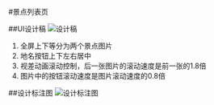 #景点列表页

##UI设计稿
![设计稿](https://github.com/nick-yin/qubaoche-ui/blob/master/img/%E8%B6%A3%E5%8C%85%E8%BD%A6-01-%E6%99%AF%E7%82%B9%E5%88%97%E8%A1%A8.png)

1. 全屏上下等分为两个景点图片
2. 地名按钮上下左右居中
3. 视差动画滚动控制，后一张图片的滚动速度是前一张的1.8倍
4. 图片中的按钮滚动速度是图片滚动速度的0.8倍

##设计标注图
![设计标注图](https://github.com/nick-yin/qubaoche-ui/blob/master/img/%E8%B6%A3%E5%8C%85%E8%BD%A6-01-%E6%99%AF%E7%82%B9%E5%88%97%E8%A1%A8-%E6%A0%87%E6%B3%A8.png)